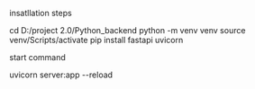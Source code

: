 insatllation steps

cd D:/project 2.0/Python_backend
python -m venv venv
source venv/Scripts/activate
pip install fastapi uvicorn

start command

uvicorn server:app --reload